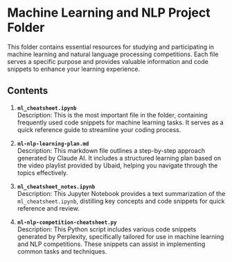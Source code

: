 # Machine Learning and NLP Project Folder

This folder contains essential resources for studying and participating in machine learning and natural language processing competitions. Each file serves a specific purpose and provides valuable information and code snippets to enhance your learning experience.

## Contents

1. **`ml_cheatsheet.ipynb`**  
   Description: This is the most important file in the folder, containing frequently used code snippets for machine learning tasks. It serves as a quick reference guide to streamline your coding process.

2. **`ml-nlp-learning-plan.md`**  
   Description: This markdown file outlines a step-by-step approach generated by Claude AI. It includes a structured learning plan based on the video playlist provided by Ubaid, helping you navigate through the topics effectively.

3. **`ml_cheatsheet_notes.ipynb`**  
   Description: This Jupyter Notebook provides a text summarization of the `ml_cheatsheet.ipynb`, distilling key concepts and code snippets for quick reference and review.

4. **`ml-nlp-competition-cheatsheet.py`**  
   Description: This Python script includes various code snippets generated by Perplexity, specifically tailored for use in machine learning and NLP competitions. These snippets can assist in implementing common tasks and techniques.
